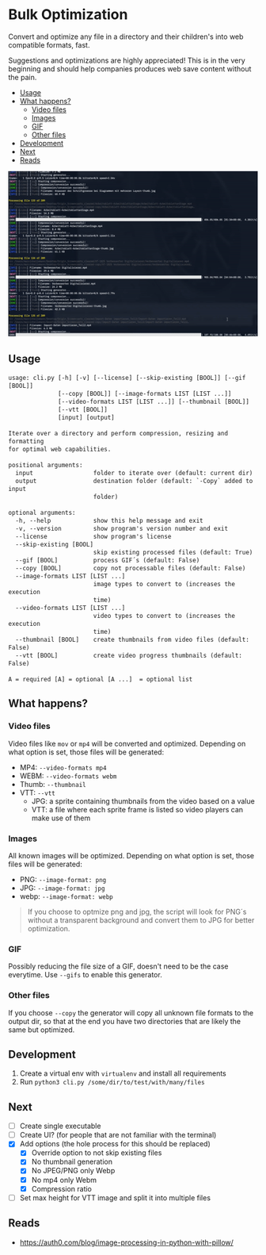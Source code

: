 # Bulk Optimization

Convert and optimize any file in a directory and their children's into web compatible
formats, fast.

Suggestions and optimizations are highly appreciated! This is in the very beginning and
should help companies produces web save content without the pain.

- [Usage](#usage)
- [What happens?](#what-happens)
  - [Video files](#video-files)
  - [Images](#images)
  - [GIF](#gif)
  - [Other files](#other-files)
- [Development](#development)
- [Next](#next)
- [Reads](#reads)

![preview](assets/preview.gif)

## Usage

```
usage: cli.py [-h] [-v] [--license] [--skip-existing [BOOL]] [--gif [BOOL]]
              [--copy [BOOL]] [--image-formats LIST [LIST ...]]
              [--video-formats LIST [LIST ...]] [--thumbnail [BOOL]]
              [--vtt [BOOL]]
              [input] [output]

Iterate over a directory and perform compression, resizing and formatting
for optimal web capabilities.

positional arguments:
  input                 folder to iterate over (default: current dir)
  output                destination folder (default: `-Copy` added to input
                        folder)

optional arguments:
  -h, --help            show this help message and exit
  -v, --version         show program's version number and exit
  --license             show program's license
  --skip-existing [BOOL]
                        skip existing processed files (default: True)
  --gif [BOOL]          process GIF´s (default: False)
  --copy [BOOL]         copy not processable files (default: False)
  --image-formats LIST [LIST ...]
                        image types to convert to (increases the execution
                        time)
  --video-formats LIST [LIST ...]
                        video types to convert to (increases the execution
                        time)
  --thumbnail [BOOL]    create thumbnails from video files (default: False)
  --vtt [BOOL]          create video progress thumbnails (default: False)

A = required [A] = optional [A ...]  = optional list
```

## What happens?

### Video files

Video files like `mov` or `mp4` will be converted and optimized. Depending on what option
is set, those files will be generated:

- MP4: `--video-formats mp4`
- WEBM: `--video-formats webm`
- Thumb: `--thumbnail`
- VTT: `--vtt`
  - JPG: a sprite containing thumbnails from the video based on a value
  - VTT: a file where each sprite frame is listed so video players can make use of them

### Images

All known images will be optimized. Depending on what option is set, those files will be
generated:

- PNG: `--image-format: png`
- JPG: `--image-format: jpg`
- webp: `--image-format: webp`

> If you choose to optmize png and jpg, the script will look for PNG´s without a
> transparent background and convert them to JPG for better optimization.

### GIF

Possibly reducing the file size of a GIF, doesn't need to be the case everytime. Use
`--gifs` to enable this generator.

### Other files

If you choose `--copy` the generator will copy all unknown file formats to the output dir,
so that at the end you have two directories that are likely the same but optimized.

## Development

1. Create a virtual env with `virtualenv` and install all requirements
2. Run `python3 cli.py /some/dir/to/test/with/many/files`

## Next

- [ ] Create single executable
- [ ] Create UI? (for people that are not familiar with the terminal)
- [x] Add options (the hole process for this should be replaced)
  - [x] Override option to not skip existing files
  - [x] No thumbnail generation
  - [x] No JPEG/PNG only Webp
  - [x] No mp4 only Webm
  - [x] Compression ratio
- [ ] Set max height for VTT image and split it into multiple files

## Reads

- https://auth0.com/blog/image-processing-in-python-with-pillow/

